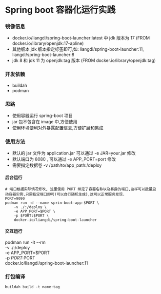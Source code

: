 # Spring boot 容器化运行实践

### 镜像信息
- docker.io/liangdi/spring-boot-launcher:latest 中 jdk 版本为 17 (FROM docker.io/library/openjdk:17-apline)
 - 其他版本 jdk 版本指定标签即可,如: liangdi/spring-boot-launcher:11, liangdi/spring-boot-launcher:8
 - jdk 8 和 jdk 11 为 openjdk:tag 版本 (FROM docker.io/library/openjdk:tag)

### 开发依赖
- buildah
- podman


### 思路
- 使用容器运行 spring-boot 项目
- jar 包不包含在 image 中,方便使用
- 使用环境便利对外暴露配置信息,方便扩展和集成

### 使用方法
- 默认的 jar 文件为 application.jar 可以通过 -e JAR=your.jar 修改
- 默认端口为 8080 , 可以通过 -e APP_PORT=port 修改
- 需要指定数据卷 -v /path/to/app_path:/deploy
  
#### 后台运行
```
# 端口根据实际情况修改, 这里使用 PORT 绑定了容器名称以及暴露的端口,这样可以批量启动容器实例,只需指定端口即可(可以自行随机生成),这可以正常服务发现.
PORT=9090
podman run -d --name sprin-boot-app-$PORT \
    -v ./:/deploy \
    -e APP_PORT=$PORT \
    -p $PORT:$PORT \
    docker.io/liangdi/spring-boot-launcher
```
#### 交互运行
podman run -it --rm \
    -v ./:/deploy \
    -e APP_PORT=$PORT \
    -p $PORT:$PORT \
    docker.io/liangdi/spring-boot-launcher:11 

### 打包编译

```
buildah build -t name:tag
```